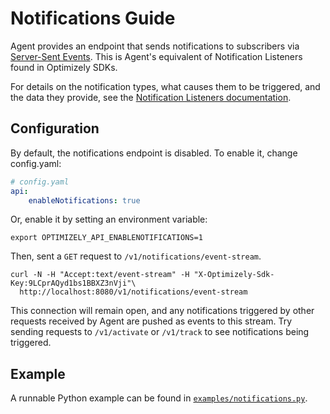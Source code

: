 # Notifications Guide

Agent provides an endpoint that sends notifications to subscribers via [Server-Sent Events](https://developer.mozilla.org/en-US/docs/Web/API/Server-sent_events). This is Agent's equivalent of Notification Listeners found in Optimizely SDKs.

For details on the notification types, what causes them to be triggered, and the data they provide, see the [Notification Listeners documentation](https://docs.developers.optimizely.com/full-stack/docs/set-up-notification-listener-go).

## Configuration

By default, the notifications endpoint is disabled. To enable it, change config.yaml:
```yaml
# config.yaml
api:
    enableNotifications: true
```
Or, enable it by setting an environment variable:
```shell script
export OPTIMIZELY_API_ENABLENOTIFICATIONS=1
```

Then, sent a `GET` request to `/v1/notifications/event-stream`.
```shell script
curl -N -H "Accept:text/event-stream" -H "X-Optimizely-Sdk-Key:9LCprAQyd1bs1BBXZ3nVji"\
  http://localhost:8080/v1/notifications/event-stream
```
This connection will remain open, and any notifications triggered by other requests received by Agent are pushed as events to this stream. Try sending requests to `/v1/activate` or `/v1/track` to see notifications being triggered.


## Example
A runnable Python example can be found in [`examples/notifications.py`](../examples/notifications.py).
